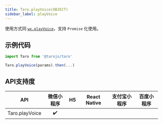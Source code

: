 ```yaml
---
title: Taro.playVoice(OBJECT)
sidebar_label: playVoice
---
```



使用方式同 [`wx.playVoice`](https://developers.weixin.qq.com/miniprogram/dev/api/wx.playVoice.html)，支持 `Promise` 化使用。

## 示例代码

```jsx
import Taro from '@tarojs/taro'

Taro.playVoice(params).then(...)
```



## API支持度


| API | 微信小程序 | H5 | React Native | 支付宝小程序 | 百度小程序 |
| :-: | :-: | :-: | :-: | :-: | :-: |
| Taro.playVoice | ✔️ |  |  |  |  |



